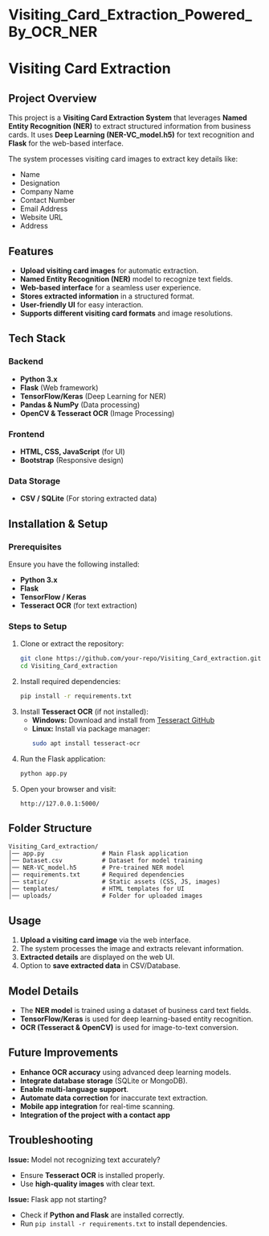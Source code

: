 # Visiting_Card_Extraction_Powered_By_OCR_NER

# Visiting Card Extraction

## Project Overview
This project is a **Visiting Card Extraction System** that leverages **Named Entity Recognition (NER)** to extract structured information from business cards. It uses **Deep Learning (NER-VC_model.h5)** for text recognition and **Flask** for the web-based interface.

The system processes visiting card images to extract key details like:
- Name
- Designation
- Company Name
- Contact Number
- Email Address
- Website URL
- Address

## Features
- **Upload visiting card images** for automatic extraction.
- **Named Entity Recognition (NER)** model to recognize text fields.
- **Web-based interface** for a seamless user experience.
- **Stores extracted information** in a structured format.
- **User-friendly UI** for easy interaction.
- **Supports different visiting card formats** and image resolutions.

## Tech Stack
### Backend
- **Python 3.x**
- **Flask** (Web framework)
- **TensorFlow/Keras** (Deep Learning for NER)
- **Pandas & NumPy** (Data processing)
- **OpenCV & Tesseract OCR** (Image Processing)

### Frontend
- **HTML, CSS, JavaScript** (for UI)
- **Bootstrap** (Responsive design)

### Data Storage
- **CSV / SQLite** (For storing extracted data)

## Installation & Setup
### Prerequisites
Ensure you have the following installed:
- **Python 3.x**
- **Flask**
- **TensorFlow / Keras**
- **Tesseract OCR** (for text extraction)

### Steps to Setup
1. Clone or extract the repository:
   ```sh
   git clone https://github.com/your-repo/Visiting_Card_extraction.git
   cd Visiting_Card_extraction
   ```
2. Install required dependencies:
   ```sh
   pip install -r requirements.txt
   ```
3. Install **Tesseract OCR** (if not installed):
   - **Windows:** Download and install from [Tesseract GitHub](https://github.com/tesseract-ocr/tesseract)
   - **Linux:** Install via package manager:
     ```sh
     sudo apt install tesseract-ocr
     ```
4. Run the Flask application:
   ```sh
   python app.py
   ```
5. Open your browser and visit:
   ```
   http://127.0.0.1:5000/
   ```

## Folder Structure
```
Visiting_Card_extraction/
│── app.py                # Main Flask application
│── Dataset.csv           # Dataset for model training
│── NER-VC_model.h5       # Pre-trained NER model
│── requirements.txt      # Required dependencies
│── static/               # Static assets (CSS, JS, images)
│── templates/            # HTML templates for UI
│── uploads/              # Folder for uploaded images
```

## Usage
1. **Upload a visiting card image** via the web interface.
2. The system processes the image and extracts relevant information.
3. **Extracted details** are displayed on the web UI.
4. Option to **save extracted data** in CSV/Database.

## Model Details
- The **NER model** is trained using a dataset of business card text fields.
- **TensorFlow/Keras** is used for deep learning-based entity recognition.
- **OCR (Tesseract & OpenCV)** is used for image-to-text conversion.

## Future Improvements
- **Enhance OCR accuracy** using advanced deep learning models.
- **Integrate database storage** (SQLite or MongoDB).
- **Enable multi-language support**.
- **Automate data correction** for inaccurate text extraction.
- **Mobile app integration** for real-time scanning.
- **Integration of the project with a contact app**

## Troubleshooting
**Issue:** Model not recognizing text accurately?
- Ensure **Tesseract OCR** is installed properly.
- Use **high-quality images** with clear text.

**Issue:** Flask app not starting?
- Check if **Python and Flask** are installed correctly.
- Run `pip install -r requirements.txt` to install dependencies.


